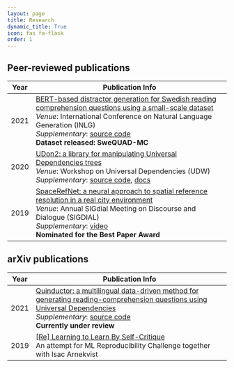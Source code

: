 ```yaml
---
layout: page
title: Research
dynamic_title: True
icon: fas fa-flask
order: 1
---
```


## Peer-reviewed publications

| Year | Publication Info |
|-------|--------|
| 2021 | <a href="https://arxiv.org/abs/2108.03973">BERT-based distractor generation for Swedish reading comprehension questions using a small-scale dataset</a><br>_Venue_: International Conference on Natural Language Generation (INLG)<br>_Supplementary_: <a href="https://github.com/dkalpakchi/SweQUAD-MC">source code</a><br>**Dataset released: SweQUAD-MC** |
| 2020 | <a href="https://aclanthology.org/2020.udw-1.14/">UDon2: a library for manipulating Universal Dependencies trees</a><br>_Venue_: Workshop on Universal Dependencies (UDW)<br>_Supplementary_: <a href="https://github.com/udon2/udon2">source code</a>, <a href="https://udon2.github.io/">docs</a>|
| 2019 | <a href="https://aclanthology.org/W19-5949/">SpaceRefNet: a neural approach to spatial reference resolution in a real city environment</a><br>_Venue_: Annual SIGdial Meeting on Discourse and Dialogue (SIGDIAL)<br>_Supplementary_: <a href="https://www.superlectures.com/sigdial2019/characterizing-the-response-space-of-questions-a-corpus-study-for-english-and-polish">video</a><br>**Nominated for the Best Paper Award**|

## arXiv publications

| Year | Publication Info |
|-------|--------|
| 2021 | <a href="https://arxiv.org/abs/2103.10121">Quinductor: a multilingual data-driven method for generating reading-comprehension questions using Universal Dependencies</a><br>_Supplementary_: <a href="https://github.com/dkalpakchi/quinductor">source code</a><br>**Currently under review**|
| 2019 | <a href="https://arxiv.org/abs/1912.00183">[Re] Learning to Learn By Self-Critique</a><br>An attempt for ML Reproducibility Challenge together with Isac Arnekvist |